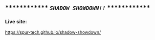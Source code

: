 ## ************ ***`SHADOW SHOWDOWN!!`*** ************

### Live site:

https://spur-tech.github.io/shadow-showdown/
